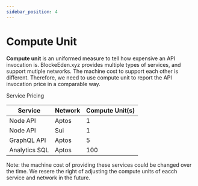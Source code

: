 ```yaml
---
sidebar_position: 4
---
```


# Compute Unit

**Compute unit** is an uniformed measure to tell how expensive an API invocation
is. BlockeEden.xyz provides multiple types of services, and support mutiple
networks. The machine cost to support each other is different. Therefore, we
need to use compute unit to report the API invocation price in a comparable way.

Service Pricing

| Service       | Network | Compute Unit(s) |
|---------------|---------|-----------------|
| Node API      | Aptos   | 1               |
| Node API      | Sui     | 1               |
| GraphQL API   | Aptos   | 5               |
| Analytics SQL | Aptos   | 100             |

Note: the machine cost of providing these services could be changed over the
time. We resere the right of adjusting the compute units of eacch service and
network in the future.
